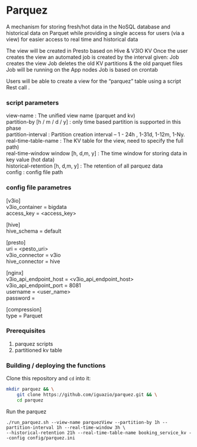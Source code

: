 # Parquez

A mechanism for storing fresh/hot data in the NoSQL database
and historical data on Parquet while providing a single access for users (via a view) for easier access to real time and historical data

The view will be created in Presto based on Hive & V3IO KV 
Once the user creates the view an automated job is created by the interval given:
Job creates the view
Job deletes the old KV partitions & the old parquet files
Job will be running on the App nodes
Job is based on crontab

Users will be able to create a view for the “parquez” table using a script Rest call . <br />
### script parameters 
view-name : The unified view name (parquet and kv)  <br />
partition-by [h / m / d / y] : only time based partition is supported in this phase  <br />
partition-interval : Partition creation interval – 1 - 24h , 1-31d, 1-12m, 1-Ny.  <br />
real-time-table-name : The KV table for the view, need to specify the full path)  <br />
real-time-window window [h, d,m, y] : The time window for storing data in key value (hot data) <br />
historical-retention [h, d,m, y] : The retention of all parquez data  <br />
config : config file path   <br />

### config file parametres
[v3io] <br />
v3io_container = bigdata <br />
access_key = <access_key> <br />

[hive] <br />
hive_schema = default <br />

[presto] <br />
uri = <pesto_uri> <br />
v3io_connector = v3io <br />
hive_connector = hive <br />


[nginx] <br />
v3io_api_endpoint_host = <v3io_api_endpoint_host> <br />
v3io_api_endpoint_port = 8081 <br />
username = <user_name> <br />
password = <pass> <br />

[compression] <br />
type = Parquet  <br />

### Prerequisites
1. parquez scripts
2. partitioned kv table 

### Building / deploying the functions

Clone this repository and `cd` into it:
```sh
mkdir parquez && \
    git clone https://github.com/iguazio/parquez.git && \
    cd parquez
```

Run the parquez
```
./run_parquez.sh --view-name parquezView --partition-by 1h --partition-interval 1h --real-time-window 3h \
--historical-retention 21h --real-time-table-name booking_service_kv --config config/parquez.ini
```


